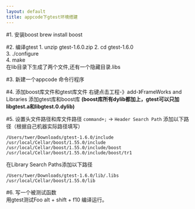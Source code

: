 ```yaml
---
layout: default
title: appcode下gtest环境搭建
---	
```

#1. 安装boost
    brew install boost
    
    
#2. 编译gtest
	1. unzip gtest-1.6.0.zip
	2. cd gtest-1.6.0           
	3. ./configure          
    4. make                 
在lib目录下生成了两个文件,还有一个隐藏目录.libs

#3. 新建一个appcode 命令行程序

#4. 添加boost库文件和gtest库文件
右键点击工程-》add-》FrameWorks and Libraries 添加gtest库和boost库
<strong>(boost库所有dylib都加上，gtest可以只加libgtest.a和libgtest.0.dylib)</strong>

#5. 设置头文件路径和库文件路径
`command+;` -> `Header Search Path` 添加以下路径（根据自己机器实际路径填写）

	/Users/twer/Downloads/gtest-1.6.0/include
	/usr/local/Cellar/boost/1.55.0/include   
	/usr/local/Cellar/boost/1.55.0/include/boost
	/usr/local/Cellar/boost/1.55.0/include/boost/tr1 


在Library Search Paths添加以下路径 

	/Users/twer/Downloads/gtest-1.6.0/lib/.libs 
	/usr/local/Cellar/boost/1.55.0/lib 


#6. 写一个被测试函数	
用gtest测试Foo
alt + shift + f10 编译运行。                                


